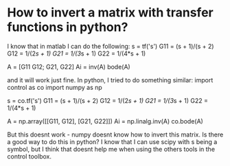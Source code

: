 
# How to invert a matrix with transfer functions in python?

I know that in matlab I can do the following:
s = tf('s')
G11 = (s + 1)/(s + 2)
G12 = 1/(2*s + 1)
G21 = 1/(3*s + 1)
G22 = 1/(4*s + 1)

A = [G11 G12; G21, G22]
Ai = inv(A)
bode(A)

and it will work just fine. In python, I tried to do something similar:
import control as co
import numpy as np

s = co.tf('s')
G11 = (s + 1)/(s + 2)
G12 = 1/(2*s + 1)
G21 = 1/(3*s + 1)
G22 = 1/(4*s + 1)

A = np.array([[G11, G12], [G21, G22]])
Ai = np.linalg.inv(A)
co.bode(A)

But this doesnt work - numpy doesnt know how to invert this matrix.
Is there a good way to do this in python? I know that I can use scipy with s being a symbol, but I think that doesnt help me when using the others tools in the control toolbox.

        